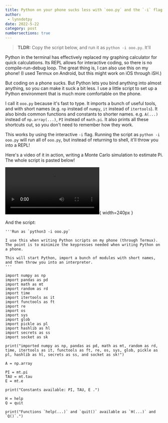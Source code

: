 ```yaml
---
title: Python on your phone sucks less with `ooo.py` and the `-i` flag.
author:
 - lynndotpy
date: 2022-5-22
category: post
numbersections: true
---
```


> **TLDR:** Copy the script below, and run it as `python -i ooo.py`. It'll

Python in the terminal has effectively replaced my graphing calculator for quick calculations. Its REPL allows for interactive coding, so there is no compile-run-debug loop. The great thing is, I can also use this on my phone! (I used Termux on Android, but this might work on iOS through iSH.)

But coding on a phone sucks. But Python lets you bind anything into almost anything, so you can make it suck a bit less. I use a little script to set up a Python environment that is much more comfortable on the phone.

I call it `ooo.py` because it's fast to type. It imports a bunch of useful tools, and with short names (e.g. `np` instead of `numpy`, `it` instead of `itertools`). It also binds common functions and constants to shorter names. e.g. `A(...)` instead of `np.array(...)`, `PI` instead of `math.pi`. It also prints all these shortcuts out, so you don't need to remember how they work.

This works by using the interactive `-i` flag. Running the script as `python -i ooo.py` will run all of `ooo.py`, but instead of returning to shell, it'll throw you into a REPL!


Here's a video of it in action, writing a Monte Carlo simulation to estimate Pi. The whole script is pasted below! 

![A screenrecording ](../images/ooopy.webm "asdf"){ width=240px }

And the script:

```
'''Run as `python3 -i ooo.py`

I use this when writing Python scripts on my phone (through Termux). The point is to minimize the keypresses needed when writing Python on a phone.

This will start Python, import a bunch of modules with short names, and then throw you into an interpreter.
'''

import numpy as np
import pandas as pd
import math as mt
import random as rd
import time
import itertools as it
import functools as ft
import re
import os
import sys
import glob
import pickle as pl
import hashlib as hl
import secrets as ss
import socket as sk

print("imported numpy as np, pandas as pd, math as mt, random as rd, time, itertools as it, functools as ft, re, os, sys, glob, pickle as pl, hashlib as hl, secrets as ss, and socket as sk!")

A = np.array

PI = mt.pi
TAU = mt.tau
E = mt.e

print("Constants available: PI, TAU, E .")

H = help
Q = quit

print("Functions `help(...)` and `quit()` available as `H(...)` and `Q()`.")
```
